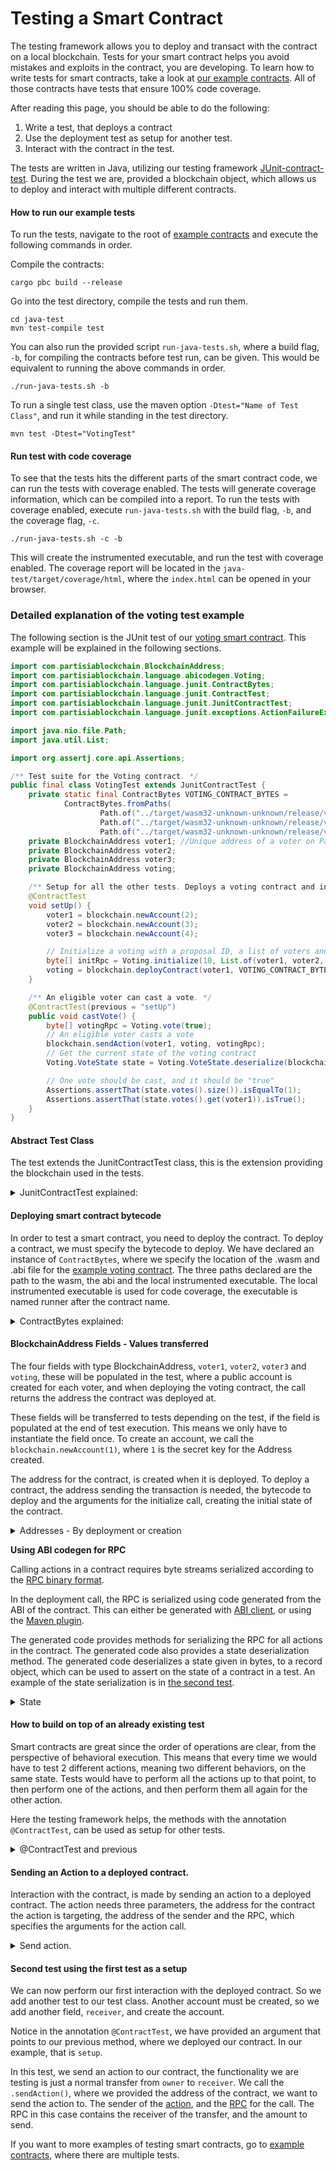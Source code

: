 # Testing a Smart Contract

The testing framework allows you to deploy and transact with the contract on a local blockchain. Tests for your smart contract helps you avoid mistakes and exploits in the contract, you are developing. To learn how to write tests for smart contracts, take a look at [our example contracts](https://partisiablockchain.gitlab.io/documentation/smart-contracts/smart-contract-examples.html). All of those contracts have tests that ensure 100% code coverage.

After reading this page, you should be able to do the following:

1. Write a test, that deploys a contract
2. Use the deployment test as setup for another test.
3. Interact with the contract in the test.

The tests are written in Java, utilizing our testing framework [JUnit-contract-test](https://gitlab.com/partisiablockchain/language/junit-contract-test). During the test we are, provided a blockchain object, which allows us to deploy and interact with multiple different contracts.

#### How to run our example tests <a href="#how-to-run-our-example-tests" id="how-to-run-our-example-tests"></a>

To run the tests, navigate to the root of [example contracts](https://gitlab.com/partisiablockchain/language/example-contracts) and execute the following commands in order.

Compile the contracts:

```git
cargo pbc build --release
```

Go into the test directory, compile the tests and run them.

```
cd java-test
mvn test-compile test
```

You can also run the provided script `run-java-tests.sh`, where a build flag, `-b`, for compiling the contracts before test run, can be given. This would be equivalent to running the above commands in order.

```
./run-java-tests.sh -b
```

To run a single test class, use the maven option `-Dtest="Name of Test Class"`, and run it while standing in the test directory.

```
mvn test -Dtest="VotingTest"
```

#### Run test with code coverage <a href="#run-test-with-code-coverage" id="run-test-with-code-coverage"></a>

To see that the tests hits the different parts of the smart contract code, we can run the tests with coverage enabled. The tests will generate coverage information, which can be compiled into a report. To run the tests with coverage enabled, execute `run-java-tests.sh` with the build flag, `-b`, and the coverage flag, `-c`.

```
./run-java-tests.sh -c -b
```

This will create the instrumented executable, and run the test with coverage enabled. The coverage report will be located in the `java-test/target/coverage/html`, where the `index.html` can be opened in your browser.

### Detailed explanation of the voting test example <a href="#detailed-explanation-of-the-voting-test-example" id="detailed-explanation-of-the-voting-test-example"></a>

The following section is the JUnit test of our [voting smart contract](https://gitlab.com/partisiablockchain/language/example-contracts/-/blob/main/java-test/src/test/java/examples/VotingTest.java?ref_type=heads). This example will be explained in the following sections.

```java
import com.partisiablockchain.BlockchainAddress;
import com.partisiablockchain.language.abicodegen.Voting;
import com.partisiablockchain.language.junit.ContractBytes;
import com.partisiablockchain.language.junit.ContractTest;
import com.partisiablockchain.language.junit.JunitContractTest;
import com.partisiablockchain.language.junit.exceptions.ActionFailureException;

import java.nio.file.Path;
import java.util.List;

import org.assertj.core.api.Assertions;

/** Test suite for the Voting contract. */
public final class VotingTest extends JunitContractTest {
    private static final ContractBytes VOTING_CONTRACT_BYTES =
            ContractBytes.fromPaths(
                    Path.of("../target/wasm32-unknown-unknown/release/voting.wasm"),
                    Path.of("../target/wasm32-unknown-unknown/release/voting.abi"),
                    Path.of("../target/wasm32-unknown-unknown/release/voting_runner"));
    private BlockchainAddress voter1; //Unique address of a voter on Partisia Blockchain
    private BlockchainAddress voter2;
    private BlockchainAddress voter3;
    private BlockchainAddress voting;

    /** Setup for all the other tests. Deploys a voting contract and instantiates accounts. */
    @ContractTest
    void setUp() {
        voter1 = blockchain.newAccount(2);
        voter2 = blockchain.newAccount(3);
        voter3 = blockchain.newAccount(4);

        // Initialize a voting with a proposal ID, a list of voters and a deadline.
        byte[] initRpc = Voting.initialize(10, List.of(voter1, voter2, voter3), 60 * 60 * 1000);
        voting = blockchain.deployContract(voter1, VOTING_CONTRACT_BYTES, initRpc);
    }

    /** An eligible voter can cast a vote. */
    @ContractTest(previous = "setUp")
    public void castVote() {
        byte[] votingRpc = Voting.vote(true);
        // An eligible voter casts a vote
        blockchain.sendAction(voter1, voting, votingRpc);
        // Get the current state of the voting contract
        Voting.VoteState state = Voting.VoteState.deserialize(blockchain.getContractState(voting));

        // One vote should be cast, and it should be "true"
        Assertions.assertThat(state.votes().size()).isEqualTo(1);
        Assertions.assertThat(state.votes().get(voter1)).isTrue();
    }
}
```

#### Abstract Test Class <a href="#abstract-test-class" id="abstract-test-class"></a>

The test extends the JunitContractTest class, this is the extension providing the blockchain used in the tests.

<details>

<summary>JunitContractTest explained:</summary>

```java
public final class VotingTest extends JunitContractTest { // The test class must extend to JunitContractTest, to run Smart Contract Tests.
    // Fields and tests.
}
```

</details>

#### Deploying smart contract bytecode <a href="#deploying-smart-contract-bytecode" id="deploying-smart-contract-bytecode"></a>

In order to test a smart contract, you need to deploy the contract. To deploy a contract, we must specify the bytecode to deploy. We have declared an instance of `ContractBytes`, where we specify the location of the .wasm and .abi file for the [example voting contract](https://gitlab.com/partisiablockchain/language/example-contracts/-/tree/main/voting?ref_type=heads). The three paths declared are the path to the wasm, the abi and the local instrumented executable. The local instrumented executable is used for code coverage, the executable is named runner after the contract name.

<details>

<summary>ContractBytes explained:</summary>

```java
    private static final ContractBytes VOTING_CONTRACT_BYTES =
      ContractBytes.fromPaths(
              Path.of("../target/wasm32-unknown-unknown/release/voting.wasm"),  // The path to the WASM of the contract.
              Path.of("../target/wasm32-unknown-unknown/release/voting.abi"),   // The path to the ABI of the contract.
              Path.of("../target/wasm32-unknown-unknown/release/voting_runner") // The path to the instrumented executable.
      );
```

</details>

#### BlockchainAddress Fields - Values transferred <a href="#blockchainaddress-fields-values-transferred" id="blockchainaddress-fields-values-transferred"></a>

The four fields with type BlockchainAddress, `voter1`, `voter2`, `voter3` and `voting`, these will be populated in the test, where a public account is created for each voter, and when deploying the voting contract, the call returns the address the contract was deployed at.

These fields will be transferred to tests depending on the test, if the field is populated at the end of test execution. This means we only have to instantiate the field once. To create an account, we call the `blockchain.newAccount(1)`, where `1` is the secret key for the Address created.

The address for the contract, is created when it is deployed. To deploy a contract, the address sending the transaction is needed, the bytecode to deploy and the arguments for the initialize call, creating the initial state of the contract.

<details>

<summary>Addresses - By deployment or creation</summary>

```java
voter1 = blockchain.newAccount(2); // Create an account with secret key '2' and return the related BlockchainAddress.
voter2 = blockchain.newAccount(3); // Create an account with secret key '3' and return the related BlockchainAddress.
voter3 = blockchain.newAccount(4); // Create an account with secret key '4' and return the related BlockchainAddress.

byte[] initRpc =
    Voting.initialize(10, List.of(voter1, voter2, voter3), 60 * 60 * 1000); // The rpc for the init function when creating a contract.

voting =
    blockchain.deployContract(voter1, VOTING_CONTRACT_BYTES, initRpc); // Deployment of a contract, returns the address the contract is deployed at.
```

</details>

**Using ABI codegen for RPC**

Calling actions in a contract requires byte streams serialized according to the [RPC binary format](https://partisiablockchain.gitlab.io/documentation/smart-contracts/smart-contract-binary-formats.html#rpc-binary-format).

In the deployment call, the RPC is serialized using code generated from the ABI of the contract. This can either be generated with [ABI client](https://partisiablockchain.gitlab.io/documentation/smart-contracts/smart-contract-tools-overview.html#the-abi-codegen-tool-abi-codegen), or using the [Maven plugin](https://gitlab.com/partisiablockchain/language/abi/abi-client/-/tree/main/maven-plugin?ref_type=heads).

The generated code provides methods for serializing the RPC for all actions in the contract. The generated code also provides a state deserialization method. The generated code deserializes a state given in bytes, to a record object, which can be used to assert on the state of a contract in a test. An example of the state serialization is in [the second test](https://partisiablockchain.gitlab.io/documentation/smart-contracts/testing-contracts/testing-a-smart-contract.html#second-test-using-the-first-test-as-a-setup).

<details>

<summary>State</summary>

```java
Voting.VoteState state = // The state variable created from the deserialization.
    Voting.VoteState.deserialize(blockchain.getContractState(voting)); // The call to the generated deserialize state method

Assertions.assertThat(state.votes().size()).isEqualTo(1); // Assertion on the amount of votes currently.
Assertions.assertThat(state.votes().get(voter1)).isTrue(); // Assertion on who voted.
```

</details>

#### How to build on top of an already existing test <a href="#how-to-build-on-top-of-an-already-existing-test" id="how-to-build-on-top-of-an-already-existing-test"></a>

Smart contracts are great since the order of operations are clear, from the perspective of behavioral execution. This means that every time we would have to test 2 different actions, meaning two different behaviors, on the same state. Tests would have to perform all the actions up to that point, to then perform one of the actions, and then perform them all again for the other action.

Here the testing framework helps, the methods with the annotation `@ContractTest`, can be used as setup for other tests.

<details>

<summary>@ContractTest and previous</summary>

```java
@ContractTest // The annotation with no previous, means the test is independent of other test, also called 'root-test'.
void setUp() {
// Omitted
}

/** An eligible voter can cast a vote. */
@ContractTest(previous = "setUp") // The previous for the test, is the 'setUp', so for the test to succeed the 'setUp' test must be run before this test.
public void castVote() {
// Omitted
}
```

</details>

#### Sending an Action to a deployed contract. <a href="#sending-an-action-to-a-deployed-contract" id="sending-an-action-to-a-deployed-contract"></a>

Interaction with the contract, is made by sending an action to a deployed contract. The action needs three parameters, the address for the contract the action is targeting, the address of the sender and the RPC, which specifies the arguments for the action call.

<details>

<summary>Send action.</summary>

```java
@ContractTest(previous = "setUp")
public void castVote() {
byte[] votingRpc = Voting.vote(true); // Create the RPC with the generated code.
blockchain.sendAction(voter1, voting, votingRpc); // Send the action, with the sender, the target contract and the RPC.
Voting.VoteState state = Voting.VoteState.deserialize(blockchain.getContractState(voting)); // Get the state of the contract and deserialize.

Assertions.assertThat(state.votes().size()).isEqualTo(1); // Assert the vote is registered.
Assertions.assertThat(state.votes().get(voter1)).isTrue(); // Assert the registered vote is from 'voter1'.

}
```

</details>

#### Second test using the first test as a setup <a href="#second-test-using-the-first-test-as-a-setup" id="second-test-using-the-first-test-as-a-setup"></a>

We can now perform our first interaction with the deployed contract. So we add another test to our test class. Another account must be created, so we add another field, `receiver`, and create the account.

Notice in the annotation `@ContractTest`, we have provided an argument that points to our previous method, where we deployed our contract. In our example, that is `setup`.

In this test, we send an action to our contract, the functionality we are testing is just a normal transfer from `owner` to `receiver`. We call the `.sendAction()`, where we provided the address of the contract, we want to send the action to. The sender of the [action](https://partisiablockchain.gitlab.io/documentation/smart-contracts/programmers-guide-to-smart-contracts.html#action), and the [RPC](https://partisiablockchain.gitlab.io/documentation/smart-contracts/programmers-guide-to-smart-contracts.html#events) for the call. The RPC in this case contains the receiver of the transfer, and the amount to send.

If you want to more examples of testing smart contracts, go to [example contracts](https://gitlab.com/partisiablockchain/language/example-contracts), where there are multiple tests.

